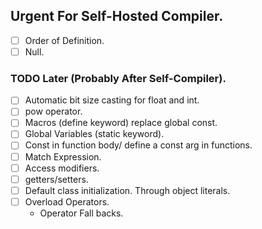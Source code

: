 ## Urgent For Self-Hosted Compiler.
- [ ] Order of Definition.
- [ ] Null.
### TODO Later (Probably After Self-Compiler).
- [ ] Automatic bit size casting for float and int.
- [ ] pow operator.
- [ ] Macros (define keyword) replace global const.
- [ ] Global Variables (static keyword).
- [ ] Const in function body/ define a const arg in functions.
- [ ] Match Expression.
- [ ] Access modifiers.
- [ ] getters/setters.
- [ ] Default class initialization. Through object literals.
- [ ] Overload Operators.
    - Operator Fall backs.